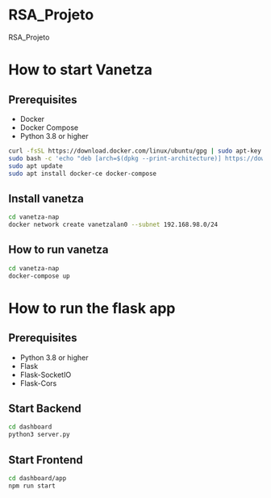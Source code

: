 # RSA_Projeto
RSA_Projeto

# How to start Vanetza
## Prerequisites
- Docker
- Docker Compose
- Python 3.8 or higher

```bash
curl -fsSL https://download.docker.com/linux/ubuntu/gpg | sudo apt-key add -
sudo bash -c 'echo "deb [arch=$(dpkg --print-architecture)] https://download.docker.com/linux/ubuntu $(lsb_release -cs) stable" > /etc/apt/sources.list.d/docker-ce.list'
sudo apt update
sudo apt install docker-ce docker-compose
```

## Install vanetza
```bash
cd vanetza-nap
docker network create vanetzalan0 --subnet 192.168.98.0/24
```

## How to run vanetza

```bash
cd vanetza-nap
docker-compose up
```

# How to run the flask app

## Prerequisites

- Python 3.8 or higher
- Flask
- Flask-SocketIO
- Flask-Cors

## Start Backend
```bash
cd dashboard
python3 server.py
```

## Start Frontend
```bash
cd dashboard/app
npm run start
```